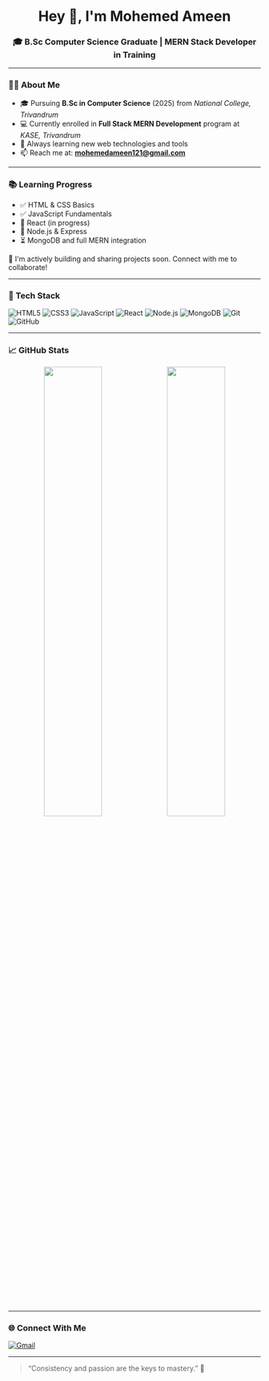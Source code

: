 <!-- GitHub Profile README for Mohemed Ameen -->

<h1 align="center">Hey 👋, I'm Mohemed Ameen</h1>
<h3 align="center">🎓 B.Sc Computer Science Graduate | MERN Stack Developer in Training</h3>

---

### 🧑‍🎓 About Me

- 🎓 Pursuing **B.Sc in Computer Science** (2025) from *National College, Trivandrum*
- 💻 Currently enrolled in **Full Stack MERN Development** program at *KASE, Trivandrum*
- 🌱 Always learning new web technologies and tools
- 📫 Reach me at: **mohemedameen121@gmail.com**

---

### 📚 Learning Progress

- ✅ HTML & CSS Basics  
- ✅ JavaScript Fundamentals  
- 🔄 React (in progress)  
- 🔄 Node.js & Express  
- ⏳ MongoDB and full MERN integration

💬 I'm actively building and sharing projects soon. Connect with me to collaborate!

---

### 💼 Tech Stack

![HTML5](https://img.shields.io/badge/HTML5-E34F26?style=for-the-badge&logo=html5&logoColor=white)
![CSS3](https://img.shields.io/badge/CSS3-1572B6?style=for-the-badge&logo=css3&logoColor=white)
![JavaScript](https://img.shields.io/badge/JavaScript-F7DF1E?style=for-the-badge&logo=javascript&logoColor=black)
![React](https://img.shields.io/badge/React-20232A?style=for-the-badge&logo=react&logoColor=61DAFB)
![Node.js](https://img.shields.io/badge/Node.js-339933?style=for-the-badge&logo=node.js&logoColor=white)
![MongoDB](https://img.shields.io/badge/MongoDB-4EA94B?style=for-the-badge&logo=mongodb&logoColor=white)
![Git](https://img.shields.io/badge/Git-F05032?style=for-the-badge&logo=git&logoColor=white)
![GitHub](https://img.shields.io/badge/GitHub-181717?style=for-the-badge&logo=github&logoColor=white)

---

### 📈 GitHub Stats

<p align="center">
  <img src="https://github-readme-stats.vercel.app/api?username=Mohemed-Ameen&show_icons=true&theme=tokyonight" width="48%" />
  <img src="https://github-readme-streak-stats.herokuapp.com/?user=Mohemed-Ameen&theme=tokyonight" width="48%" />
</p>

---

### 🌐 Connect With Me

[![Gmail](https://img.shields.io/badge/Gmail-D14836?style=for-the-badge&logo=gmail&logoColor=white)](mailto:mohemedameen121@gmail.com)

---

> “Consistency and passion are the keys to mastery.” 🔐
